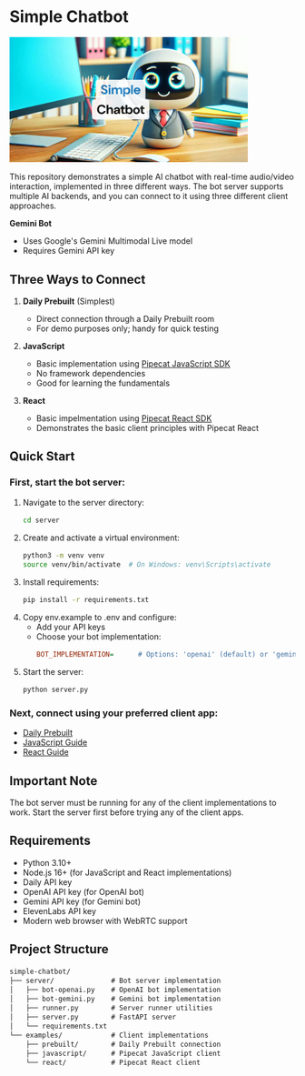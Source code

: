 # Simple Chatbot

<img src="image.png" width="420px">

This repository demonstrates a simple AI chatbot with real-time audio/video interaction, implemented in three different ways. The bot server supports multiple AI backends, and you can connect to it using three different client approaches.


**Gemini Bot**
   - Uses Google's Gemini Multimodal Live model
   - Requires Gemini API key

## Three Ways to Connect

1. **Daily Prebuilt** (Simplest)

   - Direct connection through a Daily Prebuilt room
   - For demo purposes only; handy for quick testing

2. **JavaScript**

   - Basic implementation using [Pipecat JavaScript SDK](https://docs.pipecat.ai/client/js/introduction)
   - No framework dependencies
   - Good for learning the fundamentals

3. **React**
   - Basic impelmentation using [Pipecat React SDK](https://docs.pipecat.ai/client/react/introduction)
   - Demonstrates the basic client principles with Pipecat React

## Quick Start

### First, start the bot server:

1. Navigate to the server directory:
   ```bash
   cd server
   ```
2. Create and activate a virtual environment:
   ```bash
   python3 -m venv venv
   source venv/bin/activate  # On Windows: venv\Scripts\activate
   ```
3. Install requirements:
   ```bash
   pip install -r requirements.txt
   ```
4. Copy env.example to .env and configure:
   - Add your API keys
   - Choose your bot implementation:
     ```ini
     BOT_IMPLEMENTATION=      # Options: 'openai' (default) or 'gemini'
     ```
5. Start the server:
   ```bash
   python server.py
   ```

### Next, connect using your preferred client app:

- [Daily Prebuilt](examples/prebuilt/README.md)
- [JavaScript Guide](examples/javascript/README.md)
- [React Guide](examples/react/README.md)

## Important Note

The bot server must be running for any of the client implementations to work. Start the server first before trying any of the client apps.

## Requirements

- Python 3.10+
- Node.js 16+ (for JavaScript and React implementations)
- Daily API key
- OpenAI API key (for OpenAI bot)
- Gemini API key (for Gemini bot)
- ElevenLabs API key
- Modern web browser with WebRTC support

## Project Structure

```
simple-chatbot/
├── server/              # Bot server implementation
│   ├── bot-openai.py    # OpenAI bot implementation
│   ├── bot-gemini.py    # Gemini bot implementation
│   ├── runner.py        # Server runner utilities
│   ├── server.py        # FastAPI server
│   └── requirements.txt
└── examples/            # Client implementations
    ├── prebuilt/        # Daily Prebuilt connection
    ├── javascript/      # Pipecat JavaScript client
    └── react/           # Pipecat React client
```
